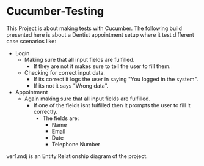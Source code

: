 # Cucumber-Testing
This Project is about making tests with Cucumber. The following build presented here is about a Dentist appointment setup where it test different case scenarios like:
* Login
  * Making sure that all input fields are fulfilled.
    * If they are not it makes sure to tell the user to fill them.
  * Checking for correct input data.
    * If its correct it logs the user in saying "You logged in the system".
    * If its not it says "Wrong data".
* Appointment
  * Again making sure that all input fields are fulfilled.
    * If one of the fields isnt fulfilled then it prompts the user to fill it correctly.
      * The fields are: 
        * Name
        * Email
        * Date
        * Telephone Number

ver1.mdj is an Entity Relationship diagram of the project.

